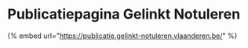 # Publicatiepagina Gelinkt Notuleren

{% embed url="https://publicatie.gelinkt-notuleren.vlaanderen.be/" %}

